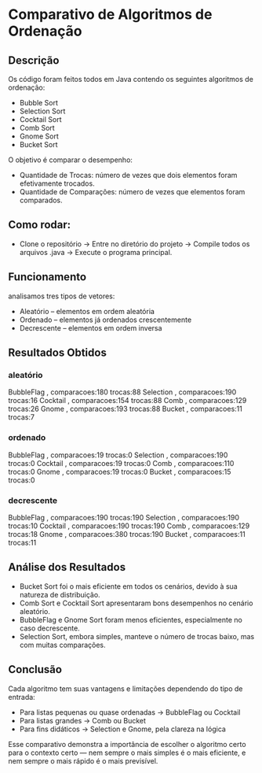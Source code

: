 # Comparativo de Algoritmos de Ordenação

## Descrição 

Os código foram feitos todos em Java contendo os seguintes algoritmos de ordenação:

- Bubble Sort
- Selection Sort
- Cocktail Sort
- Comb Sort
- Gnome Sort
- Bucket Sort

O objetivo é comparar o desempenho:

- Quantidade de Trocas: número de vezes que dois elementos foram efetivamente trocados.
- Quantidade de Comparações: número de vezes que elementos foram comparados.

## Como rodar:

- Clone o repositório -> Entre no diretório do projeto -> Compile todos os arquivos .java -> Execute o programa principal.

## Funcionamento

analisamos tres tipos de vetores:

- Aleatório – elementos em ordem aleatória
- Ordenado – elementos já ordenados crescentemente
- Decrescente – elementos em ordem inversa



## Resultados Obtidos


### aleatório
BubbleFlag , comparacoes:180 trocas:88
Selection , comparacoes:190 trocas:16
Cocktail , comparacoes:154 trocas:88
Comb , comparacoes:129 trocas:26
Gnome , comparacoes:193 trocas:88
Bucket , comparacoes:11 trocas:7

### ordenado
BubbleFlag , comparacoes:19 trocas:0
Selection , comparacoes:190 trocas:0
Cocktail , comparacoes:19 trocas:0
Comb , comparacoes:110 trocas:0
Gnome , comparacoes:19 trocas:0
Bucket , comparacoes:15 trocas:0

### decrescente
BubbleFlag , comparacoes:190 trocas:190
Selection , comparacoes:190 trocas:10
Cocktail , comparacoes:190 trocas:190
Comb , comparacoes:129 trocas:18
Gnome , comparacoes:380 trocas:190
Bucket , comparacoes:11 trocas:11


## Análise dos Resultados

- Bucket Sort foi o mais eficiente em todos os cenários, devido à sua natureza de distribuição.
- Comb Sort e Cocktail Sort apresentaram bons desempenhos no cenário aleatório.
- BubbleFlag e Gnome Sort foram menos eficientes, especialmente no caso decrescente.
- Selection Sort, embora simples, manteve o número de trocas baixo, mas com muitas comparações.



## Conclusão

Cada algoritmo tem suas vantagens e limitações dependendo do tipo de entrada:

- Para listas pequenas ou quase ordenadas -> BubbleFlag ou Cocktail
- Para listas grandes -> Comb ou Bucket
- Para fins didáticos -> Selection e Gnome, pela clareza na lógica

Esse comparativo demonstra a importância de escolher o algoritmo certo para o contexto certo —
nem sempre o mais simples é o mais eficiente, e nem sempre o mais rápido é o mais previsível.
